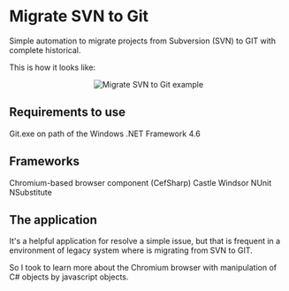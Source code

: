 # Migrate SVN to Git

Simple automation to migrate projects from Subversion (SVN) to GIT with complete historical.

This is how it looks like:

<p align="center">
  <img src="https://www.dropbox.com/s/sy2cqxqfypwd3ft/main-github.png?dl=0" alt="Migrate SVN to Git example"/>
</p>

## Requirements to use

Git.exe on path of the Windows
.NET Framework 4.6

## Frameworks

Chromium-based browser component  (CefSharp)
Castle Windsor
NUnit
NSubstitute

## The application

It's a helpful application for resolve a simple issue, but that is frequent in a environment of legacy system where is migrating from SVN to GIT.

So I took to learn more about the Chromium browser with manipulation of C# objects by javascript objects.
